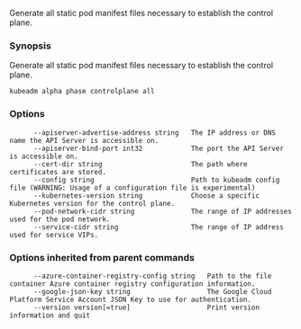 
Generate all static pod manifest files necessary to establish the control plane.

### Synopsis


Generate all static pod manifest files necessary to establish the control plane.

```
kubeadm alpha phase controlplane all
```

### Options

```
      --apiserver-advertise-address string   The IP address or DNS name the API Server is accessible on.
      --apiserver-bind-port int32            The port the API Server is accessible on.
      --cert-dir string                      The path where certificates are stored.
      --config string                        Path to kubeadm config file (WARNING: Usage of a configuration file is experimental)
      --kubernetes-version string            Choose a specific Kubernetes version for the control plane.
      --pod-network-cidr string              The range of IP addresses used for the pod network.
      --service-cidr string                  The range of IP address used for service VIPs.
```

### Options inherited from parent commands

```
      --azure-container-registry-config string   Path to the file container Azure container registry configuration information.
      --google-json-key string                   The Google Cloud Platform Service Account JSON Key to use for authentication.
      --version version[=true]                   Print version information and quit
```
